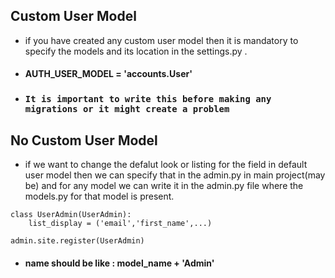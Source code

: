 ## Custom User Model
- if you have created any custom user model then it is mandatory to specify the models and its location in the settings.py .
- #### AUTH_USER_MODEL = 'accounts.User'
- ### ` It is important to write this before making any migrations or it might create a problem `

## No Custom User Model
- if we want to change the defalut look or listing for the field in default user model then we can specify that in the admin.py in main project(may be) and for any model we can write it in the admin.py file where the models.py for that model is present.

``` 
class UserAdmin(UserAdmin):
    list_display = ('email','first_name',...)
    
admin.site.register(UserAdmin)
```
- #### name should be like : model_name + 'Admin'
    
